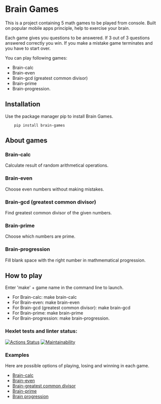 # Brain Games

This is a project containing 5 math games to be played from console. Built on popular mobile apps principle, help to exercise your brain.

Each game gives you questions to be answered. If 3 out of 3 questions answered correctly you win. If you make a mistake game terminates and you have to start over. 

You can play following games:    

* Brain-calc
* Brain-even
* Brain-gcd (greatest common divisor)
* Brain-prime
* Brain-progression.

## Installation

Use the package manager pip to install Brain Games.

    	pip install brain-games


## About games

### Brain-calc

Calculate result of random arithmetical operations.

### Brain-even

Choose even numbers without making mistakes.

### Brain-gcd (greatest common divisor)

Find greatest common divisor of the given numbers.

### Brain-prime

Choose which numbers are prime.

### Brain-progression

Fill blank space with the right number in mathmematical progression.

## How to play

Enter 'make' + game name in the command line to launch.

* For Brain-calc: make brain-calc
* For Brain-even: make brain-even
* For Brain-gcd (greatest common divisor): make brain-gcd
* For Brain-prime: make brain-prime
* For Brain-progression: make brain-progression.

### Hexlet tests and linter status:

[![Actions Status](https://github.com/MariaRegin/python-project-49/workflows/hexlet-check/badge.svg)](https://github.com/MariaRegin/python-project-49/actions)
[![Maintainability](https://api.codeclimate.com/v1/badges/d27e6bb872a8a06aad89/maintainability)](https://codeclimate.com/github/MariaRegin/python-project-49/maintainability)

### Examples

Here are possible options of playing, losing and winning in each game.

* [Brain-calc](https://asciinema.org/a/kJYPcRnk6Rx4v6i5mIdStRwBg)
* [Brain-even](https://asciinema.org/a/IQR9rWCqlEwJj6hEjWJxu6xAj)
* [Brain-greatest common divisor](https://asciinema.org/a/142kushlKyKFcxxlWHFA5Smzk)
* [Brain-prime](https://asciinema.org/a/elyRGCWoz1xsgifZFKENezmBK)
* [Brain progression](https://asciinema.org/a/L44tYZtUjt3XeV3FWrDzyG6kC)

